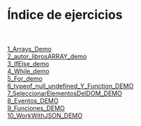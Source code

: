   </p>
    <h1>Índice de ejercicios</h1> <br><br>
        <a href="./1_arrays_demo">1_Arrays_Demo </a> <br>
        <a href="./2_autor_librosARRAY_demo">2_autor_librosARRAY_demo </a> <br>
        <a href="./3_IfElse_demo">3_IfElse_demo </a> <br>
        <a href="./4_While_demo ">4_While_demo  </a> <br>
        <a href="./5_For_demo">5_For_demo </a> <br>
        <a href="./6_typeof_null_undefined_Y_Function_DEMO">6_typeof_null_undefined_Y_Function_DEMO </a> <br>
        <a href="./7_SeleccionarElementosDelDOM_DEMO">7_SeleccionarElementosDelDOM_DEMO </a> <br>
        <a href="./8_Eventos_DEMO">8_Eventos_DEMO </a> <br>
        <a href="./9_Funciones_DEMO">9_Funciones_DEMO </a> <br>
        <a href="./10_WorkWithJSON_DEMO">10_WorkWithJSON_DEMO </a> <br>
